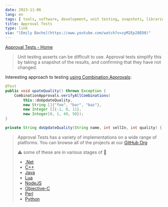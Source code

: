 ```yaml
---
date: 2023-11-06
lang: en
tags: [ tools, software, development, unit testing, snapshots, libraries ]
title: Approval Tests
type: link
via: "[Emily Bache](https://www.youtube.com/watch?v=zyM2Ep28ED8)"
---
```


[Approval Tests - Home](https://approvaltests.com/)

> Unit testing asserts can be difficult to use. Approval tests simplify this by taking a snapshot of the results, and confirming that they have not changed.

Interesting approach to testing [using Combination Approvals](https://youtu.be/zyM2Ep28ED8?t=484&si=O3cw60wFKt0GgivG):

```java
@Test
public void upateQuality() throws Exception {
    CombinationApprovals.verifyAllCombinations(
        this::doUpdateQuality,
        new String []{"foo", "bar", "baz"},
        new Integer []{-1, 0, 11},
        new Integer[0, 1, 49, 50});    
}

private String doUpdateQuality(String name, int sellIn, int quality) { /*...*/ }
```

> Approval Tests has a variety of implementations on a wide range of platforms. You can browse all of the projects at our [GitHub Org](https://github.com/approvals)
>
> ⚠️ some of these are in various stages of 🚧
>
> * [.Net](https://github.com/approvals/ApprovalTests.Net)
> * [C++](https://github.com/approvals/CppApprovals)
> * [Java](https://github.com/approvals/ApprovalTests.Java)
> * [Lua](https://github.com/approvals/ApprovalTests.lua)
> * [NodeJS](https://github.com/approvals/Approvals.NodeJS)
> * [Objective-C](https://github.com/approvals/ApprovalTests.Objective-C)
> * [Perl](https://github.com/approvals/ApprovalTests.perl)
> * [Python](https://github.com/approvals/ApprovalTests.Python)
